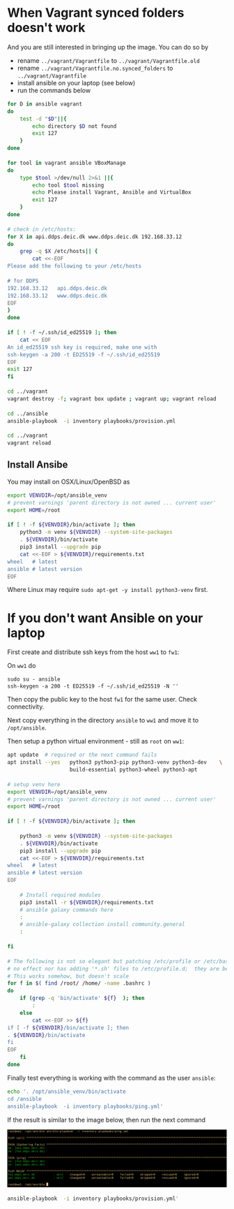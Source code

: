 
# When Vagrant synced folders doesn't work

And you are still interested in bringing up the image. You can do so by

  - rename `../vagrant/Vagrantfile` to `../vagrant/Vagrantfile.old`
  - rename `../vagrant/Vagrantfile.no.synced_folders` to `../vagrant/Vagrantfile`
  - install ansible on your laptop (see below)
  - run the commands below

```bash
for D in ansible vagrant
do
	test -d "$D"||{
		echo directory $D not found
		exit 127
	}
done

for tool in vagrant ansible VBoxManage 
do
	type $tool >/dev/null 2>&1 ||{
		echo tool $tool missing
		echo Please install Vagrant, Ansible and VirtualBox
		exit 127
	}
done

# check in /etc/hosts:
for X in api.ddps.deic.dk www.ddps.deic.dk 192.168.33.12 
do
	grep -q $X /etc/hosts|| {
		cat <<-EOF
Please add the following to your /etc/hosts

# for DDPS
192.168.33.12	api.ddps.deic.dk
192.168.33.12	www.ddps.deic.dk
EOF
}
done

if [ ! -f ~/.ssh/id_ed25519 ]; then
	cat << EOF
An id_ed25519 ssh key is required, make one with 
ssh-keygen -a 200 -t ED25519 -f ~/.ssh/id_ed25519
EOF
exit 127
fi

cd ../vagrant
vagrant destroy -f; vagrant box update ; vagrant up; vagrant reload

cd ../ansible
ansible-playbook  -i inventory playbooks/provision.yml

cd ../vagrant
vagrant reload
```

## Install Ansibe

You may install on OSX/Linux/OpenBSD as

```bash
export VENVDIR=/opt/ansible_venv
# prevent varnings 'parent directory is not owned ... current user'
export HOME=/root

if [ ! -f ${VENVDIR}/bin/activate ]; then
    python3 -m venv ${VENVDIR} --system-site-packages
    . ${VENVDIR}/bin/activate
    pip3 install --upgrade pip
    cat <<-EOF > ${VENVDIR}/requirements.txt
wheel   # latest
ansible # latest version
EOF
```

Where Linux may require `sudo apt-get -y install python3-venv` first.

# If you don't want Ansible on your laptop

First create and distribute ssh keys from the host `ww1` to `fw1`:

On `ww1` do

	sudo su - ansible
	ssh-keygen -a 200 -t ED25519 -f ~/.ssh/id_ed25519 -N ''

Then copy the public key to the host `fw1` for the same user. Check connectivity.

Next copy everything in the directory `ansible` to `ww1` and move it to `/opt/ansible`.

Then setup a python virtual environment - still as `root` on `ww1`:

```bash
apt update	# required or the next command fails
apt install --yes	python3 python3-pip python3-venv python3-dev	\
					build-essential python3-wheel python3-apt

# setup venv here
export VENVDIR=/opt/ansible_venv
# prevent varnings 'parent directory is not owned ... current user'
export HOME=/root

if [ ! -f ${VENVDIR}/bin/activate ]; then

	python3 -m venv ${VENVDIR} --system-site-packages
	. ${VENVDIR}/bin/activate
	pip3 install --upgrade pip
	cat <<-EOF > ${VENVDIR}/requirements.txt
wheel	# latest
ansible	# latest version
EOF

	# Install required modules
	pip3 install -r ${VENVDIR}/requirements.txt
	# ansible galaxy commands here
	:
	# ansible-galaxy collection install community.general
	:

fi

# The following is not so elegant but patching /etc/profile or /etc/bash.bashrc has
# no effect nor has adding '*.sh' files to /etc/profile.d;  they are being ignored.
# This works somehow, but doesn't scale
for f in $( find /root/ /home/ -name .bashrc )
do
	if (grep -q 'bin/activate' ${f}  ); then
		:
	else
		cat <<-EOF >> ${f}
if [ -f ${VENVDIR}/bin/activate ]; then
. ${VENVDIR}/bin/activate
fi
EOF
	fi
done
```

Finally test everything is working with the command as the user `ansible`:

```bash
echo '. /opt/ansible_venv/bin/activate
cd /ansible
ansible-playbook  -i inventory playbooks/ping.yml'
```
If the result is similar to the image below, then run the next command

![ansible ping](assets/img/ansible-ping.png)

```bash
ansible-playbook  -i inventory playbooks/provision.yml'
```


